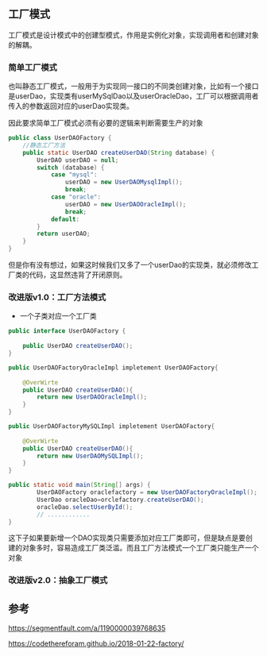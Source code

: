 ## 工厂模式

工厂模式是设计模式中的创建型模式，作用是实例化对象，实现调用者和创建对象的解耦。

### 简单工厂模式

也叫静态工厂模式，一般用于为实现同一接口的不同类创建对象，比如有一个接口是userDao，实现类有userMySqlDao以及userOracleDao，工厂可以根据调用者传入的参数返回对应的userDao实现类。

因此要求简单工厂模式必须有必要的逻辑来判断需要生产的对象

```JAVA
public class UserDAOFactory {
	//静态工厂方法
	public static UserDAO createUserDAO(String database) {
		UserDAO userDAO = null;
		switch (database) {
			case "mysql":
				userDAO = new UserDAOMysqlImpl();
				break;
			case "oracle":
				userDAO = new UserDAOOracleImpl();
				break;
			default:
		}
		return userDAO;
	}
}
```

但是你有没有想过，如果这时候我们又多了一个userDao的实现类，就必须修改工厂类的代码，这显然违背了开闭原则。

### 改进版v1.0：工厂方法模式

- 一个子类对应一个工厂类

```java
public interface UserDAOFactory {
	
    public UserDAO createUserDAO();
}

public UserDAOFactoryOracleImpl impletement UserDAOFactory{
    
    @OverWirte
    public UserDAO createUserDAO(){
        return new UserDAOOracleImpl();
    }
}

public UserDAOFactoryMySQLImpl impletement UserDAOFactory{
    
    @OverWirte
    public UserDAO createUserDAO(){
        return new UserDAOMySQLImpl();
    }
}

public static void main(String[] args) {
        UserDAOFactory oraclefactory = new UserDAOFactoryOracleImpl();
        UserDao oracleDao=orclefactory.createUserDAO();
        oracleDao.selectUserById();
        // ............
}
```

这下子如果要新增一个DAO实现类只需要添加对应工厂类即可，但是缺点是要创建的对象多时，容易造成工厂类泛滥。而且工厂方法模式一个工厂类只能生产一个对象

### 改进版v2.0：抽象工厂模式









## 参考

https://segmentfault.com/a/1190000039768635

https://codethereforam.github.io/2018-01-22-factory/





